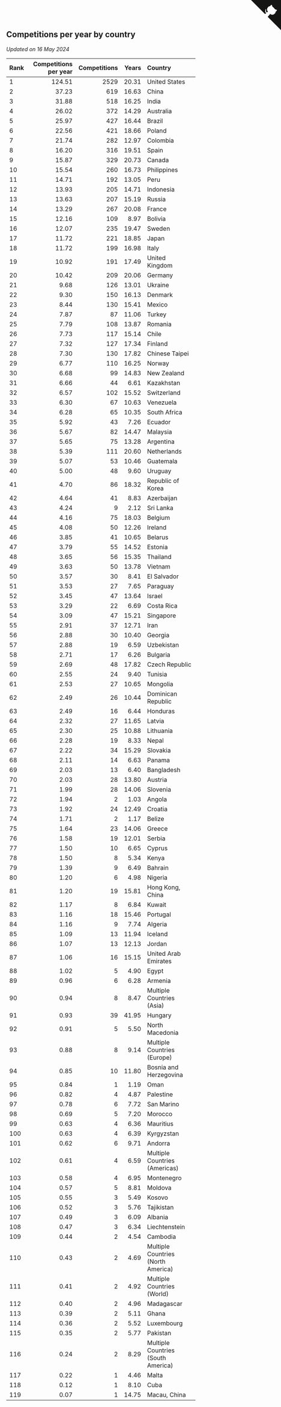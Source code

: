 ## Competitions per year by country

*Updated on 16 May 2024*

| Rank | Competitions per year | Competitions | Years | Country |
| :--- | ---: | ---: | ---: | :--- |
| 1 | 124.51 | 2529 | 20.31 | United States |
| 2 | 37.23 | 619 | 16.63 | China |
| 3 | 31.88 | 518 | 16.25 | India |
| 4 | 26.02 | 372 | 14.29 | Australia |
| 5 | 25.97 | 427 | 16.44 | Brazil |
| 6 | 22.56 | 421 | 18.66 | Poland |
| 7 | 21.74 | 282 | 12.97 | Colombia |
| 8 | 16.20 | 316 | 19.51 | Spain |
| 9 | 15.87 | 329 | 20.73 | Canada |
| 10 | 15.54 | 260 | 16.73 | Philippines |
| 11 | 14.71 | 192 | 13.05 | Peru |
| 12 | 13.93 | 205 | 14.71 | Indonesia |
| 13 | 13.63 | 207 | 15.19 | Russia |
| 14 | 13.29 | 267 | 20.08 | France |
| 15 | 12.16 | 109 | 8.97 | Bolivia |
| 16 | 12.07 | 235 | 19.47 | Sweden |
| 17 | 11.72 | 221 | 18.85 | Japan |
| 18 | 11.72 | 199 | 16.98 | Italy |
| 19 | 10.92 | 191 | 17.49 | United Kingdom |
| 20 | 10.42 | 209 | 20.06 | Germany |
| 21 | 9.68 | 126 | 13.01 | Ukraine |
| 22 | 9.30 | 150 | 16.13 | Denmark |
| 23 | 8.44 | 130 | 15.41 | Mexico |
| 24 | 7.87 | 87 | 11.06 | Turkey |
| 25 | 7.79 | 108 | 13.87 | Romania |
| 26 | 7.73 | 117 | 15.14 | Chile |
| 27 | 7.32 | 127 | 17.34 | Finland |
| 28 | 7.30 | 130 | 17.82 | Chinese Taipei |
| 29 | 6.77 | 110 | 16.25 | Norway |
| 30 | 6.68 | 99 | 14.83 | New Zealand |
| 31 | 6.66 | 44 | 6.61 | Kazakhstan |
| 32 | 6.57 | 102 | 15.52 | Switzerland |
| 33 | 6.30 | 67 | 10.63 | Venezuela |
| 34 | 6.28 | 65 | 10.35 | South Africa |
| 35 | 5.92 | 43 | 7.26 | Ecuador |
| 36 | 5.67 | 82 | 14.47 | Malaysia |
| 37 | 5.65 | 75 | 13.28 | Argentina |
| 38 | 5.39 | 111 | 20.60 | Netherlands |
| 39 | 5.07 | 53 | 10.46 | Guatemala |
| 40 | 5.00 | 48 | 9.60 | Uruguay |
| 41 | 4.70 | 86 | 18.32 | Republic of Korea |
| 42 | 4.64 | 41 | 8.83 | Azerbaijan |
| 43 | 4.24 | 9 | 2.12 | Sri Lanka |
| 44 | 4.16 | 75 | 18.03 | Belgium |
| 45 | 4.08 | 50 | 12.26 | Ireland |
| 46 | 3.85 | 41 | 10.65 | Belarus |
| 47 | 3.79 | 55 | 14.52 | Estonia |
| 48 | 3.65 | 56 | 15.35 | Thailand |
| 49 | 3.63 | 50 | 13.78 | Vietnam |
| 50 | 3.57 | 30 | 8.41 | El Salvador |
| 51 | 3.53 | 27 | 7.65 | Paraguay |
| 52 | 3.45 | 47 | 13.64 | Israel |
| 53 | 3.29 | 22 | 6.69 | Costa Rica |
| 54 | 3.09 | 47 | 15.21 | Singapore |
| 55 | 2.91 | 37 | 12.71 | Iran |
| 56 | 2.88 | 30 | 10.40 | Georgia |
| 57 | 2.88 | 19 | 6.59 | Uzbekistan |
| 58 | 2.71 | 17 | 6.26 | Bulgaria |
| 59 | 2.69 | 48 | 17.82 | Czech Republic |
| 60 | 2.55 | 24 | 9.40 | Tunisia |
| 61 | 2.53 | 27 | 10.65 | Mongolia |
| 62 | 2.49 | 26 | 10.44 | Dominican Republic |
| 63 | 2.49 | 16 | 6.44 | Honduras |
| 64 | 2.32 | 27 | 11.65 | Latvia |
| 65 | 2.30 | 25 | 10.88 | Lithuania |
| 66 | 2.28 | 19 | 8.33 | Nepal |
| 67 | 2.22 | 34 | 15.29 | Slovakia |
| 68 | 2.11 | 14 | 6.63 | Panama |
| 69 | 2.03 | 13 | 6.40 | Bangladesh |
| 70 | 2.03 | 28 | 13.80 | Austria |
| 71 | 1.99 | 28 | 14.06 | Slovenia |
| 72 | 1.94 | 2 | 1.03 | Angola |
| 73 | 1.92 | 24 | 12.49 | Croatia |
| 74 | 1.71 | 2 | 1.17 | Belize |
| 75 | 1.64 | 23 | 14.06 | Greece |
| 76 | 1.58 | 19 | 12.01 | Serbia |
| 77 | 1.50 | 10 | 6.65 | Cyprus |
| 78 | 1.50 | 8 | 5.34 | Kenya |
| 79 | 1.39 | 9 | 6.49 | Bahrain |
| 80 | 1.20 | 6 | 4.98 | Nigeria |
| 81 | 1.20 | 19 | 15.81 | Hong Kong, China |
| 82 | 1.17 | 8 | 6.84 | Kuwait |
| 83 | 1.16 | 18 | 15.46 | Portugal |
| 84 | 1.16 | 9 | 7.74 | Algeria |
| 85 | 1.09 | 13 | 11.94 | Iceland |
| 86 | 1.07 | 13 | 12.13 | Jordan |
| 87 | 1.06 | 16 | 15.15 | United Arab Emirates |
| 88 | 1.02 | 5 | 4.90 | Egypt |
| 89 | 0.96 | 6 | 6.28 | Armenia |
| 90 | 0.94 | 8 | 8.47 | Multiple Countries (Asia) |
| 91 | 0.93 | 39 | 41.95 | Hungary |
| 92 | 0.91 | 5 | 5.50 | North Macedonia |
| 93 | 0.88 | 8 | 9.14 | Multiple Countries (Europe) |
| 94 | 0.85 | 10 | 11.80 | Bosnia and Herzegovina |
| 95 | 0.84 | 1 | 1.19 | Oman |
| 96 | 0.82 | 4 | 4.87 | Palestine |
| 97 | 0.78 | 6 | 7.72 | San Marino |
| 98 | 0.69 | 5 | 7.20 | Morocco |
| 99 | 0.63 | 4 | 6.36 | Mauritius |
| 100 | 0.63 | 4 | 6.39 | Kyrgyzstan |
| 101 | 0.62 | 6 | 9.71 | Andorra |
| 102 | 0.61 | 4 | 6.59 | Multiple Countries (Americas) |
| 103 | 0.58 | 4 | 6.95 | Montenegro |
| 104 | 0.57 | 5 | 8.81 | Moldova |
| 105 | 0.55 | 3 | 5.49 | Kosovo |
| 106 | 0.52 | 3 | 5.76 | Tajikistan |
| 107 | 0.49 | 3 | 6.09 | Albania |
| 108 | 0.47 | 3 | 6.34 | Liechtenstein |
| 109 | 0.44 | 2 | 4.54 | Cambodia |
| 110 | 0.43 | 2 | 4.69 | Multiple Countries (North America) |
| 111 | 0.41 | 2 | 4.92 | Multiple Countries (World) |
| 112 | 0.40 | 2 | 4.96 | Madagascar |
| 113 | 0.39 | 2 | 5.11 | Ghana |
| 114 | 0.36 | 2 | 5.52 | Luxembourg |
| 115 | 0.35 | 2 | 5.77 | Pakistan |
| 116 | 0.24 | 2 | 8.29 | Multiple Countries (South America) |
| 117 | 0.22 | 1 | 4.46 | Malta |
| 118 | 0.12 | 1 | 8.10 | Cuba |
| 119 | 0.07 | 1 | 14.75 | Macau, China |


<a href="https://github.com/JustinTimeCuber/wca_statistics" class="github-corner" aria-label="View source on Github"><svg width="80" height="80" viewBox="0 0 250 250" style="fill:#151513; color:#fff; position: absolute; top: 0; border: 0; right: 0;" aria-hidden="true"><path d="M0,0 L115,115 L130,115 L142,142 L250,250 L250,0 Z"></path><path d="M128.3,109.0 C113.8,99.7 119.0,89.6 119.0,89.6 C122.0,82.7 120.5,78.6 120.5,78.6 C119.2,72.0 123.4,76.3 123.4,76.3 C127.3,80.9 125.5,87.3 125.5,87.3 C122.9,97.6 130.6,101.9 134.4,103.2" fill="currentColor" style="transform-origin: 130px 106px;" class="octo-arm"></path><path d="M115.0,115.0 C114.9,115.1 118.7,116.5 119.8,115.4 L133.7,101.6 C136.9,99.2 139.9,98.4 142.2,98.6 C133.8,88.0 127.5,74.4 143.8,58.0 C148.5,53.4 154.0,51.2 159.7,51.0 C160.3,49.4 163.2,43.6 171.4,40.1 C171.4,40.1 176.1,42.5 178.8,56.2 C183.1,58.6 187.2,61.8 190.9,65.4 C194.5,69.0 197.7,73.2 200.1,77.6 C213.8,80.2 216.3,84.9 216.3,84.9 C212.7,93.1 206.9,96.0 205.4,96.6 C205.1,102.4 203.0,107.8 198.3,112.5 C181.9,128.9 168.3,122.5 157.7,114.1 C157.9,116.9 156.7,120.9 152.7,124.9 L141.0,136.5 C139.8,137.7 141.6,141.9 141.8,141.8 Z" fill="currentColor" class="octo-body"></path></svg></a><style>.github-corner:hover .octo-arm{animation:octocat-wave 560ms ease-in-out}@keyframes octocat-wave{0%,100%{transform:rotate(0)}20%,60%{transform:rotate(-25deg)}40%,80%{transform:rotate(10deg)}}@media (max-width:500px){.github-corner:hover .octo-arm{animation:none}.github-corner .octo-arm{animation:octocat-wave 560ms ease-in-out}}</style>
